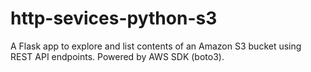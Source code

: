 # http-sevices-python-s3
A Flask app to explore and list contents of an Amazon S3 bucket using REST API endpoints. Powered by AWS SDK (boto3).
